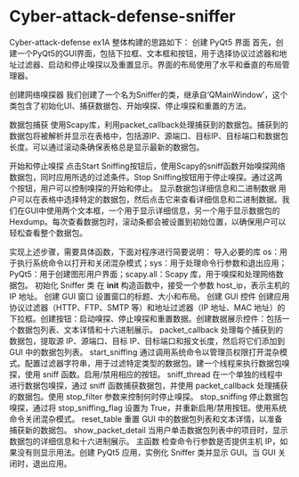 # Cyber-attack-defense-sniffer
Cyber-attack-defense ex1A
整体构建的思路如下：
创建 PyQt5 界面
首先，创建一个PyQt5的GUI界面，包括下拉框、文本框和按钮，用于选择协议过滤器和地址过滤器、启动和停止嗅探以及重置显示。界面的布局使用了水平和垂直的布局管理器。

创建网络嗅探器
我们创建了一个名为Sniffer的类，继承自‘QMainWindow’，这个类包含了初始化UI、捕获数据包、开始嗅探、停止嗅探和重置的方法。

数据包捕获
使用Scapy库，利用packet_callback处理捕获到的数据包。捕获到的数据包将被解析并显示在表格中，包括源IP、源端口、目标IP、目标端口和数据包长度。可以通过滚动条确保表格总是显示最新的数据包。

开始和停止嗅探
点击Start Sniffing按钮后，使用Scapy的sniff函数开始嗅探网络数据包，同时应用所选的过滤条件。Stop Sniffing按钮用于停止嗅探。通过这两个按钮，用户可以控制嗅探的开始和停止。
显示数据包详细信息和二进制数据
用户可以在表格中选择特定的数据包，然后点击它来查看详细信息和二进制数据。我们在GUI中使用两个文本框，一个用于显示详细信息，另一个用于显示数据包的Hexdump。每次查看数据包时，滚动条都会被设置到初始位置，以确保用户可以轻松查看整个数据包。

实现上述步骤，需要具体函数，下面对程序进行简要说明：
导入必要的库
os：用于执行系统命令以打开和关闭混杂模式；sys：用于处理命令行参数和退出应用；PyQt5：用于创建图形用户界面；scapy.all：Scapy 库，用于嗅探和处理网络数据包。
初始化 Sniffer 类
在 __init__ 构造函数中，接受一个参数 host_ip，表示主机的 IP 地址。
创建 GUI 窗口
设置窗口的标题、大小和布局。
创建 GUI 控件
创建应用协议过滤器（HTTP、FTP、SMTP 等）和地址过滤器（IP 地址、MAC 地址）的下拉框。创建按钮：启动嗅探、停止嗅探和重置数据。创建数据展示控件：包括一个数据包列表、文本详情和十六进制展示。
packet_callback 
处理每个捕获到的数据包，提取源 IP、源端口、目标 IP、目标端口和报文长度，然后将它们添加到 GUI 中的数据包列表。
start_sniffing 
通过调用系统命令以管理员权限打开混杂模式。配置过滤器字符串，用于过滤特定类型的数据包。建一个线程来执行数据包嗅探，使用 sniff 函数。启用/禁用相应的按钮。
sniff_thread 
在一个单独的线程中进行数据包嗅探，通过 sniff 函数捕获数据包，并使用 packet_callback 处理捕获的数据包。使用 stop_filter 参数来控制何时停止嗅探。
stop_sniffing
停止数据包嗅探，通过将 stop_sniffing_flag 设置为 True，并重新启用/禁用按钮。使用系统命令关闭混杂模式。
reset_table
重置 GUI 中的数据包列表和文本详情，以准备捕获新的数据包。
show_packet_detail 
当用户单击数据包列表中的项目时，显示数据包的详细信息和十六进制展示。
主函数
检查命令行参数是否提供主机 IP，如果没有则显示用法。创建 PyQt5 应用，实例化 Sniffer 类并显示 GUI。当 GUI 关闭时，退出应用。
